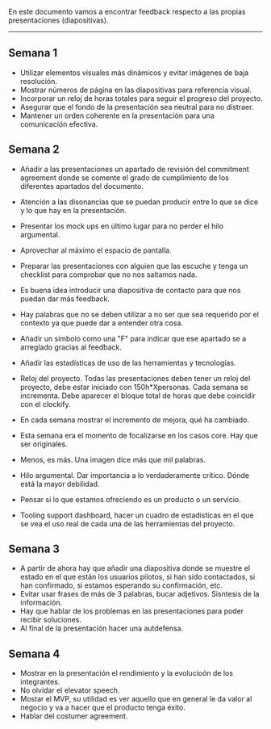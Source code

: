 En este documento vamos a encontrar feedback respecto a las propias presentaciones (diapositivas).

---

## Semana 1

- Utilizar elementos visuales más dinámicos y evitar imágenes de baja resolución.
- Mostrar números de página en las diapositivas para referencia visual.
- Incorporar un reloj de horas totales para seguir el progreso del proyecto.
- Asegurar que el fondo de la presentación sea neutral para no distraer.
- Mantener un orden coherente en la presentación para una comunicación efectiva.

## Semana 2

- Añadir a las presentaciones un apartado de revisión del commitment agreement donde se comente el grado de cumplimiento de los diferentes apartados del documento.

- Atención a las disonancias que se puedan producir entre lo que se dice y lo que hay en la presentación.

- Presentar los mock ups en último lugar para no perder el hilo argumental.

- Aprovechar al máximo el espacio de pantalla.

- Preparar las presentaciones con alguien que las escuche y tenga un checklist para comprobar que no nos saltamos nada.

- Es buena idea introducir una diapositiva de contacto para que nos puedan dar más feedback.

- Hay palabras que no se deben utilizar a no ser que sea requerido por el contexto ya que puede dar a entender otra cosa.

- Añadir un simbolo como una "F" para indicar que ese apartado se a arreglado gracias al feedback.
- Añadir las estadísticas de uso de las herramientas y tecnologías.
- Reloj del proyecto. Todas las presentaciones deben tener un reloj del proyecto, debe estar iniciado con 150h\*Xpersonas. Cada semana se incrementa. Debe aparecer el bloque total de horas que debe coincidir con el clockify.
- En cada semana mostrar el incremento de mejora, qué ha cambiado.
- Esta semana era el momento de focalizarse en los casos core. Hay que ser originales.
- Menos, es más. Una imagen dice más que mil palabras.
- Hilo argumental. Dar importancia a lo verdaderamente crítico. Dónde está la mayor debilidad.
- Pensar si lo que estamos ofreciendo es un producto o un servicio.
- Tooling support dashboard, hacer un cuadro de estadísticas en el que se vea el uso real de cada una de las herramientas del proyecto.

## Semana 3

- A partir de ahora hay que añadir una diapositiva donde se muestre el estado en el que están los usuarios pilotos, si han sido contactados, si han confirmado, si estamos esperando su confirmación, etc.
- Evitar usar frases de más de 3 palabras, bucar adjetivos. Sisntesis de la información.
- Hay que hablar de los problemas en las presentaciones para poder recibir soluciones.
- Al final de la presentación hacer una autdefensa.

## Semana 4

- Mostrar en la presentación el rendimiento y la evolucioón de los integrantes.
- No olvidar el elevator speech.
- Mostar el MVP, su utilidad es ver aquello que en general le da valor al negocio y va a hacer que el producto tenga éxito.
- Hablar del costumer agreement.

